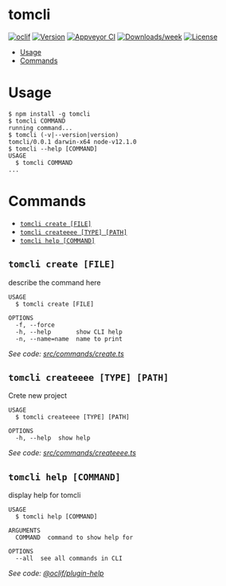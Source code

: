 tomcli
======



[![oclif](https://img.shields.io/badge/cli-oclif-brightgreen.svg)](https://oclif.io)
[![Version](https://img.shields.io/npm/v/tomcli.svg)](https://npmjs.org/package/tomcli)
[![Appveyor CI](https://ci.appveyor.com/api/projects/status/github/tomilenko/tomcli?branch=master&svg=true)](https://ci.appveyor.com/project/tomilenko/tomcli/branch/master)
[![Downloads/week](https://img.shields.io/npm/dw/tomcli.svg)](https://npmjs.org/package/tomcli)
[![License](https://img.shields.io/npm/l/tomcli.svg)](https://github.com/tomilenko/tomcli/blob/master/package.json)

<!-- toc -->
* [Usage](#usage)
* [Commands](#commands)
<!-- tocstop -->
# Usage
<!-- usage -->
```sh-session
$ npm install -g tomcli
$ tomcli COMMAND
running command...
$ tomcli (-v|--version|version)
tomcli/0.0.1 darwin-x64 node-v12.1.0
$ tomcli --help [COMMAND]
USAGE
  $ tomcli COMMAND
...
```
<!-- usagestop -->
# Commands
<!-- commands -->
* [`tomcli create [FILE]`](#tomcli-create-file)
* [`tomcli createeee [TYPE] [PATH]`](#tomcli-createeee-type-path)
* [`tomcli help [COMMAND]`](#tomcli-help-command)

## `tomcli create [FILE]`

describe the command here

```
USAGE
  $ tomcli create [FILE]

OPTIONS
  -f, --force
  -h, --help       show CLI help
  -n, --name=name  name to print
```

_See code: [src/commands/create.ts](https://github.com/tomilenko/tomcli/blob/v0.0.1/src/commands/create.ts)_

## `tomcli createeee [TYPE] [PATH]`

Crete new project

```
USAGE
  $ tomcli createeee [TYPE] [PATH]

OPTIONS
  -h, --help  show help
```

_See code: [src/commands/createeee.ts](https://github.com/tomilenko/tomcli/blob/v0.0.1/src/commands/createeee.ts)_

## `tomcli help [COMMAND]`

display help for tomcli

```
USAGE
  $ tomcli help [COMMAND]

ARGUMENTS
  COMMAND  command to show help for

OPTIONS
  --all  see all commands in CLI
```

_See code: [@oclif/plugin-help](https://github.com/oclif/plugin-help/blob/v2.2.1/src/commands/help.ts)_
<!-- commandsstop -->

